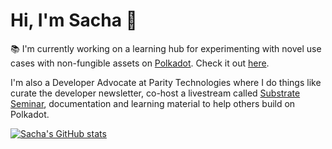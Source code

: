 # Hi, I'm Sacha 👋

📚 I'm currently working on a learning hub for experimenting with novel use cases with non-fungible assets on [Polkadot](https://polkadot.network/). Check it out [here](https://polkadot-nfts-learning-hub.vercel.app/). 

I'm also a Developer Advocate at Parity Technologies where I do things like curate the developer newsletter, co-host a livestream called [Substrate Seminar](https://github.com/substrate-developer-hub/substrate-seminar), documentation and learning material to help others build on Polkadot.

[![Sacha's GitHub stats](https://github-readme-stats.vercel.app/api?username=sacha-l&show_icons=true&theme=transparent)](https://github.com/anuraghazra/github-readme-stats)
